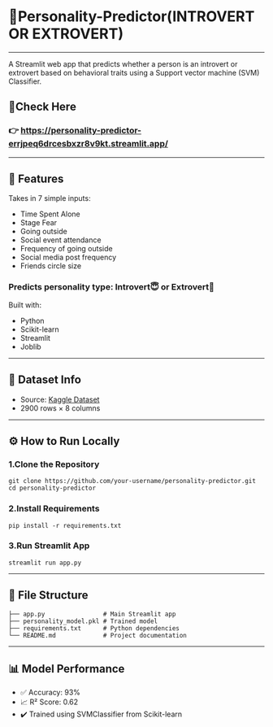 # 🧠Personality-Predictor(INTROVERT OR EXTROVERT)
---
A Streamlit web app that predicts whether a person is an introvert or extrovert based on behavioral traits using a Support vector machine (SVM) Classifier.

## 🔗Check Here
### 👉 https://personality-predictor-errjpeq6drcesbxzr8v9kt.streamlit.app/
----
## 📌 Features
 Takes in 7 simple inputs:

- Time Spent Alone
- Stage Fear
- Going outside
- Social event attendance
- Frequency of going outside
- Social media post frequency
- Friends circle size
### Predicts personality type: Introvert😇 or Extrovert🤩

Built with:

- Python 
- Scikit-learn
- Streamlit
- Joblib
---
## 🧪 Dataset Info
- Source: [Kaggle Dataset](https://www.kaggle.com/datasets/rakeshkapilavai/extrovert-vs-introvert-behavior-data)
- 2900 rows × 8 columns
---
## ⚙️ How to Run Locally
### 1.Clone the Repository
```
git clone https://github.com/your-username/personality-predictor.git
cd personality-predictor
```
### 2.Install Requirements
```
pip install -r requirements.txt
```
### 3.Run Streamlit App
```
streamlit run app.py
```
---
## 📁 File Structure
```
├── app.py                # Main Streamlit app
├── personality_model.pkl # Trained model
├── requirements.txt      # Python dependencies
└── README.md             # Project documentation
```
---
## 📊 Model Performance
- ✅ Accuracy: 93%
- 📈 R² Score: 0.62
- ✔️ Trained using SVMClassifier from Scikit-learn
